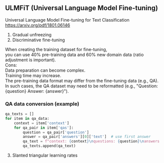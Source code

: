 

## ULMFiT (Universal Language Model Fine-tuning)

Universal Language Model Fine-tuning for Text Classification</br>
https://arxiv.org/pdf/1801.06146﻿</br>


1) Gradual unfreezing</br>
2) Discriminative fine-tuning</br>

When creating the training dataset for fine-tuning,</br>
you can use 40% pre-training data and 60% new domain data (ratio adjustment is important).</br>
Cons:</br>
Data preparation can become complex.</br>
Training time may increase.</br>
The pre-training data format may differ from the fine-tuning data (e.g., QA).</br> 
In such cases, the QA dataset may need to be reformatted (e.g., "Question: {question} Answer: {answer}").</br>

### QA data conversion (example)
```python
qa_texts = [] 
for item in qa_data: 
    context = item['context'] 
    for qa_pair in item['qas']: 
        question = qa_pair['question'] 
        answer = qa_pair['answers'][0]['text']  # use first answer
        qa_text = f"context: {context}\nquestions: {question}\nanswers: {answer}" 
        qa_texts.append(qa_text)
```

3) Slanted triangular learning rates</br>
